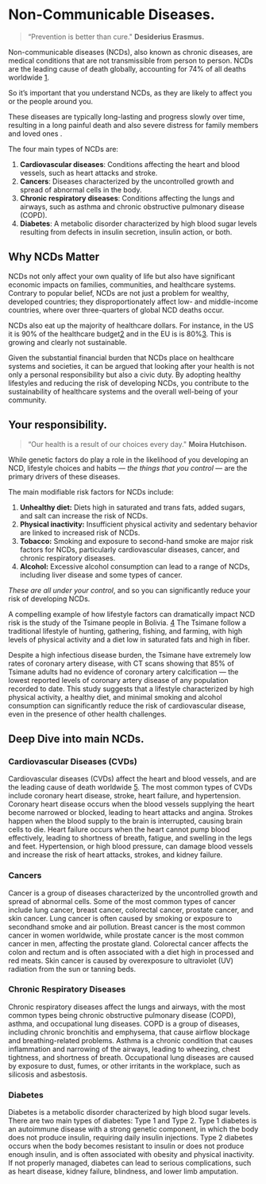 # Non-Communicable Diseases.
> “Prevention is better than cure." **Desiderius Erasmus.**


Non-communicable diseases (NCDs), also known as chronic diseases, are medical conditions that are not transmissible from person to person. NCDs are the leading cause of death globally, accounting for 74% of all deaths worldwide [1].

So it’s important that you understand NCDs, as they are likely to affect you or the people around you. 

These diseases are typically long-lasting and progress slowly over time, resulting in a long painful death and also severe distress for family members and loved ones .

The four main types of NCDs are:

1. **Cardiovascular diseases**: Conditions affecting the heart and blood vessels, such as heart attacks and stroke.
2. **Cancers**: Diseases characterized by the uncontrolled growth and spread of abnormal cells in the body.
3. **Chronic respiratory diseases**: Conditions affecting the lungs and airways, such as asthma and chronic obstructive pulmonary disease (COPD).
4. **Diabetes**: A metabolic disorder characterized by high blood sugar levels resulting from defects in insulin secretion, insulin action, or both.


## **Why NCDs Matter**
NCDs not only affect your own quality of life but also have significant economic impacts on families, communities, and healthcare systems. Contrary to popular belief, NCDs are not just a problem for wealthy, developed countries; they disproportionately affect low- and middle-income countries, where over three-quarters of global NCD deaths occur.

NCDs also eat up the majority of healthcare dollars. For instance, in the US it is 90% of the healthcare budget[2] and in the EU is is 80%[3]. This is growing and clearly not sustainable.

Given the substantial financial burden that NCDs place on healthcare systems and societies, it can be argued that looking after your health is not only a personal responsibility but also a civic duty. By adopting healthy lifestyles and reducing the risk of developing NCDs, you contribute to the sustainability of healthcare systems and the overall well-being of your community.

## Your responsibility. 
> “Our health is a result of our choices every day." **Moira Hutchison.**

While genetic factors do play a role in the likelihood of you developing an NCD, lifestyle choices and habits — _the things that you control_ — are the primary drivers of these diseases. 

The main modifiable risk factors for NCDs include:

1. **Unhealthy diet:** Diets high in saturated and trans fats, added sugars, and salt can increase the risk of NCDs.
2. **Physical inactivity:** Insufficient physical activity and sedentary behavior are linked to increased risk of NCDs.
3. **Tobacco:** Smoking and exposure to second-hand smoke are major risk factors for NCDs, particularly cardiovascular diseases, cancer, and chronic respiratory diseases.
4. **Alcohol:** Excessive alcohol consumption can lead to a range of NCDs, including liver disease and some types of cancer.

_These are all under your control_, and so you can significantly reduce your risk of developing NCDs. 

A compelling example of how lifestyle factors can dramatically impact NCD risk is the study of the Tsimane people in Bolivia. [4] The Tsimane follow a traditional lifestyle of hunting, gathering, fishing, and farming, with high levels of physical activity and a diet low in saturated fats and high in fiber. 

Despite a high infectious disease burden, the Tsimane have extremely low rates of coronary artery disease, with CT scans showing that 85% of Tsimane adults had no evidence of coronary artery calcification — the lowest reported levels of coronary artery disease of any population recorded to date. This study suggests that a lifestyle characterized by high physical activity, a healthy diet, and minimal smoking and alcohol consumption can significantly reduce the risk of cardiovascular disease, even in the presence of other health challenges.

## Deep Dive into main NCDs.

### Cardiovascular Diseases (CVDs)
Cardiovascular diseases (CVDs) affect the heart and blood vessels, and are the leading cause of death worldwide [5]. The most common types of CVDs include coronary heart disease, stroke, heart failure, and hypertension. Coronary heart disease occurs when the blood vessels supplying the heart become narrowed or blocked, leading to heart attacks and angina. Strokes happen when the blood supply to the brain is interrupted, causing brain cells to die. Heart failure occurs when the heart cannot pump blood effectively, leading to shortness of breath, fatigue, and swelling in the legs and feet. Hypertension, or high blood pressure, can damage blood vessels and increase the risk of heart attacks, strokes, and kidney failure.

### Cancers
Cancer is a group of diseases characterized by the uncontrolled growth and spread of abnormal cells. Some of the most common types of cancer include lung cancer, breast cancer, colorectal cancer, prostate cancer, and skin cancer. Lung cancer is often caused by smoking or exposure to secondhand smoke and air pollution. Breast cancer is the most common cancer in women worldwide, while prostate cancer is the most common cancer in men, affecting the prostate gland. Colorectal cancer affects the colon and rectum and is often associated with a diet high in processed and red meats. Skin cancer is caused by overexposure to ultraviolet (UV) radiation from the sun or tanning beds.

### Chronic Respiratory Diseases

Chronic respiratory diseases affect the lungs and airways, with the most common types being chronic obstructive pulmonary disease (COPD), asthma, and occupational lung diseases. COPD is a group of diseases, including chronic bronchitis and emphysema, that cause airflow blockage and breathing-related problems. Asthma is a chronic condition that causes inflammation and narrowing of the airways, leading to wheezing, chest tightness, and shortness of breath. Occupational lung diseases are caused by exposure to dust, fumes, or other irritants in the workplace, such as silicosis and asbestosis.

### Diabetes
Diabetes is a metabolic disorder characterized by high blood sugar levels. There are two main types of diabetes: Type 1 and Type 2. Type 1 diabetes is an autoimmune disease with a strong genetic component, in which the body does not produce insulin, requiring daily insulin injections. Type 2 diabetes occurs when the body becomes resistant to insulin or does not produce enough insulin, and is often associated with obesity and physical inactivity. If not properly managed, diabetes can lead to serious complications, such as heart disease, kidney failure, blindness, and lower limb amputation.



[1]: https://www.who.int/news-room/fact-sheets/detail/noncommunicable-diseases
[2]: https://www.cdc.gov/chronicdisease/about/costs/index.htm
[3]: https://health.ec.europa.eu/non-communicable-diseases/overview_en
[4]: https://pubmed.ncbi.nlm.nih.gov/28320601/
[5]: https://www.who.int/news-room/fact-sheets/detail/cardiovascular-diseases-(cvds)

 



